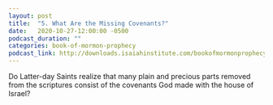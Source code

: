 ```yaml
---
layout: post
title:  "5. What Are the Missing Covenants?"
date:   2020-10-27-12:00:00 -0500
podcast_duration: ""
categories: book-of-mormon-prophecy
podcast_link: http://downloads.isaiahinstitute.com/bookofmormonprophecypodcast/Episode_05_v1.mp3
---
```

Do Latter-day Saints realize that many plain and precious parts removed from the scriptures consist of the covenants God made with the house of Israel?
